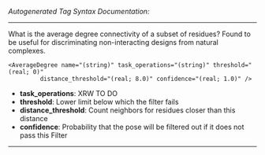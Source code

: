 _Autogenerated Tag Syntax Documentation:_

---
What is the average degree connectivity of a subset of residues? Found to be useful for discriminating non-interacting designs from natural complexes.

```
<AverageDegree name="(string)" task_operations="(string)" threshold="(real; 0)"
         distance_threshold="(real; 8.0)" confidence="(real; 1.0)" />
```

-   **task_operations**: XRW TO DO
-   **threshold**: Lower limit below which the filter fails
-   **distance_threshold**: Count neighbors for residues closer than this distance
-   **confidence**: Probability that the pose will be filtered out if it does not pass this Filter

---
